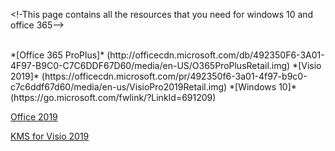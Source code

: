 <!-This page contains all the resources that you need for windows 10 and office 365-->

<br>
*[Office 365 ProPlus]* (http://officecdn.microsoft.com/db/492350F6-3A01-4F97-B9C0-C7C6DDF67D60/media/en-US/O365ProPlusRetail.img)
*[Visio 2019]* (https://officecdn.microsoft.com/pr/492350f6-3a01-4f97-b9c0-c7c6ddf67d60/media/en-us/VisioPro2019Retail.img)
*[Windows 10]* (https://go.microsoft.com/fwlink/?LinkId=691209)
<p><a href="">Office 2019</a></p>
<p><a href="visio2019.cmd"target="_blank">KMS for Visio 2019</a></p>
</a>
</br>
</body>
</html>
